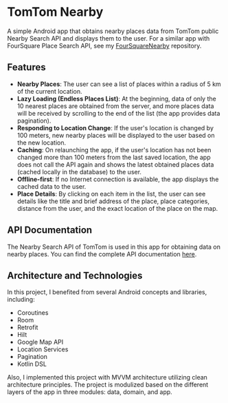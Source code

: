 # TomTom Nearby
A simple Android app that obtains nearby places data from TomTom public Nearby Search API and displays them to the user. For a similar app with FourSquare Place Search API, see my [FourSquareNearby](https://github.com/Sepehr1812/FourSquareNearby) repository.

## Features
* **Nearby Places**: The user can see a list of places within a radius of 5 km of the current location.
* **Lazy Loading (Endless Places List)**: At the beginning, data of only the 10 nearest places are obtained from the server, and more places data will be received by scrolling to the end of the list (the app provides data pagination).
* **Responding to Location Change**: If the user's location is changed by 100 meters, new nearby places will be displayed to the user based on the new location.
* **Caching**: On relaunching the app, if the user's location has not been changed more than 100 meters from the last saved location, the app does not call the API again and shows the latest obtained places data (cached locally in the database) to the user.
* **Offline-first**: If no Internet connection is available, the app displays the cached data to the user.
* **Place Details**: By clicking on each item in the list, the user can see details like the title and brief address of the place, place categories, distance from the user, and the exact location of the place on the map.

## API Documentation
The Nearby Search API of TomTom is used in this app for obtaining data on nearby places. You can find the complete API documentation [here](https://developer.tomtom.com/search-api/documentation/search-service/nearby-search).

## Architecture and Technologies
In this project, I benefited from several Android concepts and libraries, including:
- Coroutines
- Room
- Retrofit
- Hilt
- Google Map API
- Location Services
- Pagination
- Kotlin DSL

Also, I implemented this project with MVVM architecture utilizing clean architecture principles. The project is modulized based on the different layers of the app in three modules: data, domain, and app.
